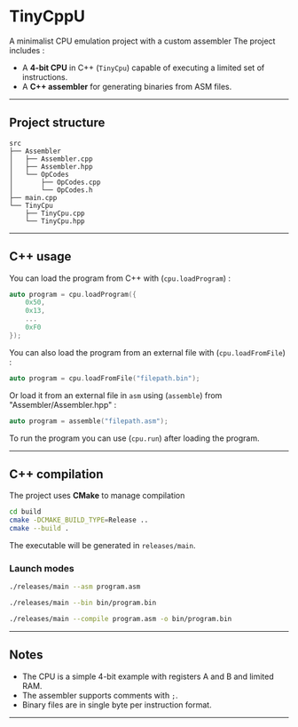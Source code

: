 # TinyCppU

A minimalist CPU emulation project with a custom assembler
The project includes : 
 
- A **4-bit CPU** in C++ (`TinyCpu`) capable of executing a limited set of instructions.  
- A **C++ assembler** for generating binaries from ASM files.
 
---

## Project structure

```
src
├── Assembler
│   ├── Assembler.cpp
│   ├── Assembler.hpp
│   └── OpCodes
│       ├── OpCodes.cpp
│       └── OpCodes.h
├── main.cpp
└── TinyCpu
    ├── TinyCpu.cpp
    └── TinyCpu.hpp
````

---

## C++ usage

You can load the program from C++ with (`cpu.loadProgram`) :
```cpp
auto program = cpu.loadProgram({
    0x50,
    0x13,
    ...
    0xF0
});
```
You can also load the program from an external file with (`cpu.loadFromFile`) :
```cpp
auto program = cpu.loadFromFile("filepath.bin");
```
Or load it from an external file in `asm` using (`assemble`) from "Assembler/Assembler.hpp" :
```cpp
auto program = assemble("filepath.asm");
```
To run the program you can use (`cpu.run`) after loading the program.

---
## C++ compilation

The project uses **CMake** to manage compilation

```bash
cd build
cmake -DCMAKE_BUILD_TYPE=Release ..
cmake --build .
````

The executable will be generated in `releases/main`.

### Launch modes

```bash
./releases/main --asm program.asm
```
```bash
./releases/main --bin bin/program.bin
```
```bash
./releases/main --compile program.asm -o bin/program.bin
```
---

## Notes

* The CPU is a simple 4-bit example with registers A and B and limited RAM.
* The assembler supports comments with `;`.
* Binary files are in single byte per instruction format.

---
